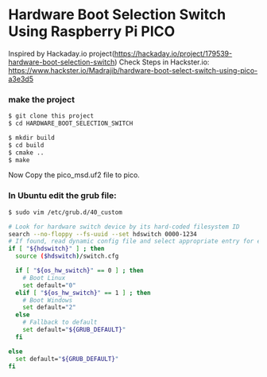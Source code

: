 # Hardware Boot Selection Switch Using Raspberry Pi PICO

Inspired by Hackaday.io project(https://hackaday.io/project/179539-hardware-boot-selection-switch)
Check Steps in Hackster.io: https://www.hackster.io/Madrajib/hardware-boot-select-switch-using-pico-a3e3d5

### make the project
```bash
$ git clone this project
$ cd HARDWARE_BOOT_SELECTION_SWITCH

$ mkdir build
$ cd build
$ cmake ..
$ make
```
Now Copy the pico_msd.uf2 file to pico.

### In Ubuntu edit the grub file:
```bash
$ sudo vim /etc/grub.d/40_custom

# Look for hardware switch device by its hard-coded filesystem ID
search --no-floppy --fs-uuid --set hdswitch 0000-1234
# If found, read dynamic config file and select appropriate entry for each position
if [ "${hdswitch}" ] ; then
  source ($hdswitch)/switch.cfg

  if [ "${os_hw_switch}" == 0 ] ; then
    # Boot Linux
    set default="0"
  elif [ "${os_hw_switch}" == 1 ] ; then
    # Boot Windows
    set default="2"
  else
    # Fallback to default
    set default="${GRUB_DEFAULT}"
  fi

else
  set default="${GRUB_DEFAULT}"
fi

```
